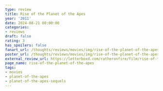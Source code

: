 ```yaml
---
type: review
title: Rise of the Planet of the Apes
year: '2011'
date: 2024-08-21 00:00:00
categories:
- reviews
draft: false
rating: 3
has_spoilers: false
fanart_url: /thoughts/reviews/movies/img/rise-of-the-planet-of-the-apes_fanart.png
poster_url: /thoughts/reviews/movies/img/rise-of-the-planet-of-the-apes_poster.png
external_review_url: https://letterboxd.com/ratheronfire/film/rise-of-the-planet-of-the-apes/
page_name: rise-of-the-planet-of-the-apes
tags:
- movies
- planet-of-the-apes
- planet-of-the-apes-sequels
---
```



